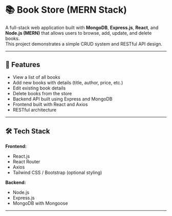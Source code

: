 # 📚 Book Store (MERN Stack)

A full-stack web application built with **MongoDB**, **Express.js**, **React**, and **Node.js (MERN)** that allows users to browse, add, update, and delete books.  
This project demonstrates a simple CRUD system and RESTful API design.

---

## 🚀 Features

- View a list of all books
- Add new books with details (title, author, price, etc.)
- Edit existing book details
- Delete books from the store
- Backend API built using Express and MongoDB
- Frontend built with React and Axios
- RESTful architecture

---

## 🛠️ Tech Stack

**Frontend:**
- React.js
- React Router
- Axios
- Tailwind CSS / Bootstrap (optional styling)

**Backend:**
- Node.js
- Express.js
- MongoDB with Mongoose

---


